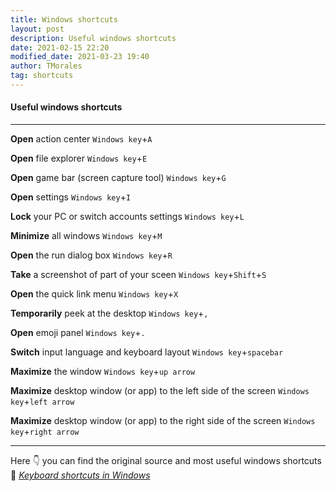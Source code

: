 ```yaml
---
title: Windows shortcuts
layout: post
description: Useful windows shortcuts
date: 2021-02-15 22:20
modified_date: 2021-03-23 19:40
author: TMorales
tag: shortcuts
---
```

#### Useful windows shortcuts
---
**Open** action center
`Windows key`+`A`

**Open** file explorer
`Windows key`+`E`

**Open** game bar (screen capture tool)
`Windows key`+`G`

**Open** settings
`Windows key`+`I`

**Lock** your PC or switch accounts settings
`Windows key`+`L`

**Minimize** all windows
`Windows key`+`M`

**Open** the run dialog box
`Windows key`+`R`

**Take** a screenshot of part of your sceen
`Windows key`+`Shift`+`S`

**Open** the quick link menu
`Windows key`+`X`

**Temporarily** peek at the desktop
`Windows key`+`,`

**Open** emoji panel
`Windows key`+`.`

**Switch** input language and keyboard layout
`Windows key`+`spacebar`

**Maximize** the window
`Windows key`+`up arrow`

**Maximize** desktop window (or app) to the left side of the screen
`Windows key`+`left arrow`

**Maximize** desktop window (or app) to the right side of the screen
`Windows key`+`right arrow`

---
Here 👇 you can find the original source and most useful windows shortcuts\
🔗 <a href="https://support.microsoft.com/en-us/windows/keyboard-shortcuts-in-windows-dcc61a57-8ff0-cffe-9796-cb9706c75eec" target="_blank"><i>Keyboard shortcuts in Windows</i></a>